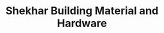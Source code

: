 ---
title: "Shekhar Building Material and Hardware"
url: /new-delhi/shekhar-building-material-and-hardware/
shop: Baustoffe
---